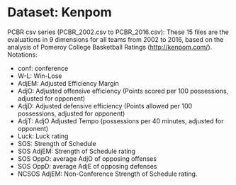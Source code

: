 # Dataset: Kenpom
PCBR csv series (PCBR_2002.csv to PCBR_2016.csv): These 15 files are the evaluations in 9 dimensions for all teams from 2002 to 2016, based on the analysis of Pomeroy College Basketball Ratings (http://kenpom.com/). Notations:
* conf: conference
* W-L: Win-Lose
* AdjEM: Adjusted Efficiency Margin
* AdjO: Adjusted offensive efficiency (Points scored per 100 possessions, adjusted for opponent)
* AdjD: Adjusted defensive efficiency (Points allowed per 100 possessions, adjusted for opponent)
* AdjT: AdjO Adjusted Tempo (possessions per 40 minutes, adjusted for opponent)
* Luck: Luck rating
* SOS: Strength of Schedule
* SOS AdjEM: Strength of Schedule rating
* SOS OppO: average AdjO of opposing offenses
* SOS OppD: average AdjE of opposing defenses
* NCSOS AdjEM: Non-Conference Strength of Schedule rating.
